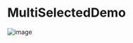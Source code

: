 # MultiSelectedDemo

![image](https://user-images.githubusercontent.com/3993516/202407512-dcad0d92-9ec3-4eeb-828a-676971bae9ae.png)
